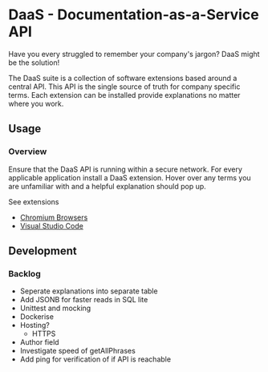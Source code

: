 # DaaS - Documentation-as-a-Service API

Have you every struggled to remember your company's jargon? DaaS might be the solution!

The DaaS suite is a collection of software extensions based around a central
API. This API is the single source of truth for company specific terms. Each
extension can be installed provide explanations no matter where you work.

## Usage

### Overview

Ensure that the DaaS API is running within a secure network. For every
applicable application install a DaaS extension. Hover over any terms you are
unfamiliar with and a helpful explanation should pop up. 

See extensions
- [Chromium Browsers](https://github.com/battagel/daas_chrome)
- [Visual Studio Code](https://github.com/battagel/daas_vscode)

## Development

### Backlog

- Seperate explanations into separate table
- Add JSONB for faster reads in SQL lite
- Unittest and mocking
- Dockerise
- Hosting?
  - HTTPS
- Author field
- Investigate speed of getAllPhrases
- Add ping for verification of if API is reachable

